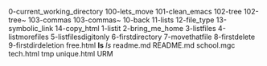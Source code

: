 0-current_working_directory
100-lets_move
101-clean_emacs
102-tree
102-tree~
103-commas
103-commas~
10-back
11-lists
12-file_type
13-symbolic_link
14-copy_html
1-listit
2-bring_me_home
3-listfiles
4-listmorefiles
5-listfilesdigitonly
6-firstdirectory
7-movethatfile
8-firstdelete
9-firstdirdeletion
free.html
__ls__
_ls_
readme.md
README.md
school.mgc
tech.html
tmp
unique.html
URM
